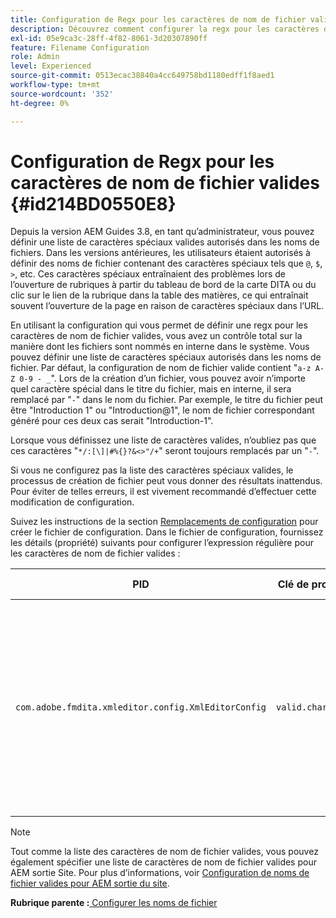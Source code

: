 ```yaml
---
title: Configuration de Regx pour les caractères de nom de fichier valides
description: Découvrez comment configurer la regx pour les caractères de nom de fichier valides
exl-id: 05e9ca3c-28ff-4f82-8061-3d20307890ff
feature: Filename Configuration
role: Admin
level: Experienced
source-git-commit: 0513ecac38840a4cc649758bd1180edff1f8aed1
workflow-type: tm+mt
source-wordcount: '352'
ht-degree: 0%

---
```


# Configuration de Regx pour les caractères de nom de fichier valides {#id214BD0550E8}

Depuis la version AEM Guides 3.8, en tant qu’administrateur, vous pouvez définir une liste de caractères spéciaux valides autorisés dans les noms de fichiers. Dans les versions antérieures, les utilisateurs étaient autorisés à définir des noms de fichier contenant des caractères spéciaux tels que `@`, `$`, `>`, etc. Ces caractères spéciaux entraînaient des problèmes lors de l’ouverture de rubriques à partir du tableau de bord de la carte DITA ou du clic sur le lien de la rubrique dans la table des matières, ce qui entraînait souvent l’ouverture de la page en raison de caractères spéciaux dans l’URL.

En utilisant la configuration qui vous permet de définir une regx pour les caractères de nom de fichier valides, vous avez un contrôle total sur la manière dont les fichiers sont nommés en interne dans le système. Vous pouvez définir une liste de caractères spéciaux autorisés dans les noms de fichier. Par défaut, la configuration de nom de fichier valide contient &quot;`a-z A-Z 0-9 - _`&quot;. Lors de la création d’un fichier, vous pouvez avoir n’importe quel caractère spécial dans le titre du fichier, mais en interne, il sera remplacé par &quot;`-`&quot; dans le nom du fichier. Par exemple, le titre du fichier peut être &quot;Introduction 1&quot; ou &quot;Introduction@1&quot;, le nom de fichier correspondant généré pour ces deux cas serait &quot;Introduction-1&quot;.

Lorsque vous définissez une liste de caractères valides, n’oubliez pas que ces caractères &quot;`*/:[\]|#%{}?&<>"/+`&quot; seront toujours remplacés par un &quot;`-`&quot;.

Si vous ne configurez pas la liste des caractères spéciaux valides, le processus de création de fichier peut vous donner des résultats inattendus. Pour éviter de telles erreurs, il est vivement recommandé d’effectuer cette modification de configuration.

Suivez les instructions de la section [Remplacements de configuration](download-install-additional-config-override.md#) pour créer le fichier de configuration. Dans le fichier de configuration, fournissez les détails \(propriété\) suivants pour configurer l’expression régulière pour les caractères de nom de fichier valides :

| PID | Clé de propriété | Valeur de la propriété |
|---|------------|--------------|
| `com.adobe.fmdita.xmleditor.config.XmlEditorConfig` | `valid.characters` | La valeur est un modèle regex. Elle doit contenir trois caractères de base et la liste doit commencer par un trait d’union \(-\).<br> **Valeur par défaut** : \[-a-zA-Z0-9\_\] |

>[!NOTE]
>
> Tout comme la liste des caractères de nom de fichier valides, vous pouvez également spécifier une liste de caractères de nom de fichier valides pour AEM sortie Site. Pour plus d’informations, voir [Configuration de noms de fichier valides pour AEM sortie du site](conf-file-names-valid-regx-aem-site-output.md#).

**Rubrique parente :**[ Configurer les noms de fichier](conf-file-names.md)
